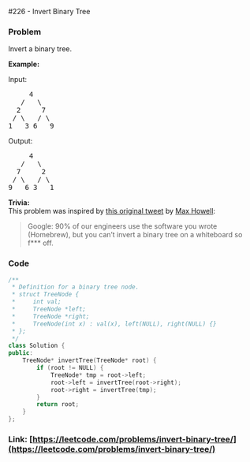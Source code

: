 #226 - Invert Binary Tree

### Problem
<p>Invert a binary tree.</p>

<p><strong>Example:</strong></p>

<p>Input:</p>

<pre>
     4
   /   \
  2     7
 / \   / \
1   3 6   9</pre>

<p>Output:</p>

<pre>
     4
   /   \
  7     2
 / \   / \
9   6 3   1</pre>

<p><strong>Trivia:</strong><br />
This problem was inspired by <a href="https://twitter.com/mxcl/status/608682016205344768" target="_blank">this original tweet</a> by <a href="https://twitter.com/mxcl" target="_blank">Max Howell</a>:</p>

<blockquote>Google: 90% of our engineers use the software you wrote (Homebrew), but you can&rsquo;t invert a binary tree on a whiteboard so f*** off.</blockquote>


### Code
```cpp
/**
 * Definition for a binary tree node.
 * struct TreeNode {
 *     int val;
 *     TreeNode *left;
 *     TreeNode *right;
 *     TreeNode(int x) : val(x), left(NULL), right(NULL) {}
 * };
 */
class Solution {
public:
    TreeNode* invertTree(TreeNode* root) {
        if (root != NULL) {
            TreeNode* tmp = root->left;
            root->left = invertTree(root->right);
            root->right = invertTree(tmp);
        }
        return root;
    }
};
```
### Link: [https://leetcode.com/problems/invert-binary-tree/](https://leetcode.com/problems/invert-binary-tree/)

